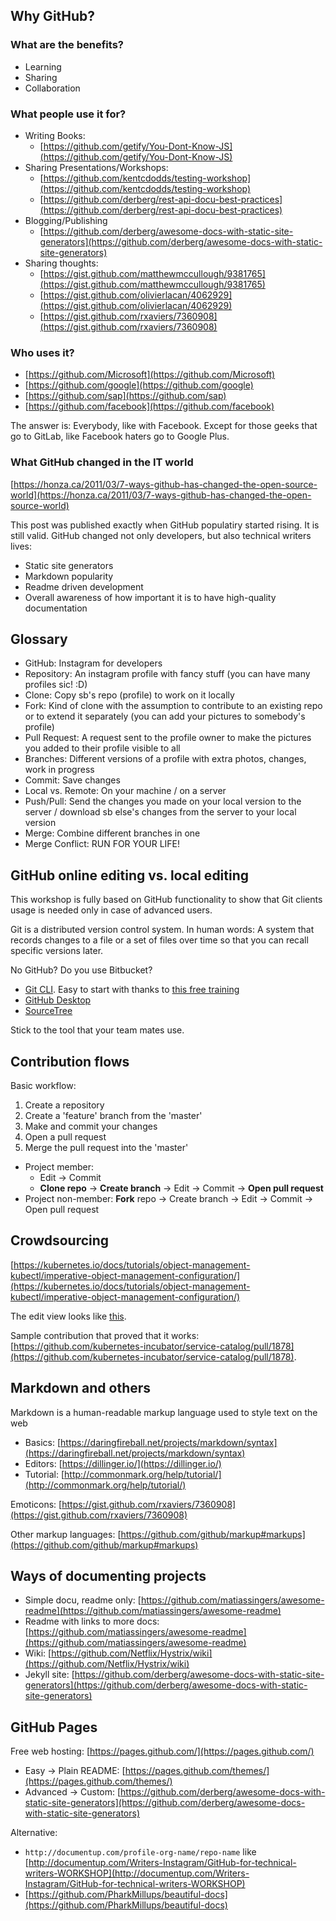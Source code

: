 ## Why GitHub?

### What are the benefits?
- Learning
- Sharing
- Collaboration

### What people use it for?
- Writing Books:
  - [https://github.com/getify/You-Dont-Know-JS](https://github.com/getify/You-Dont-Know-JS)
- Sharing Presentations/Workshops:
  - [https://github.com/kentcdodds/testing-workshop](https://github.com/kentcdodds/testing-workshop)
  - [https://github.com/derberg/rest-api-docu-best-practices](https://github.com/derberg/rest-api-docu-best-practices)
- Blogging/Publishing
  - [https://github.com/derberg/awesome-docs-with-static-site-generators](https://github.com/derberg/awesome-docs-with-static-site-generators)
- Sharing thoughts:
  - [https://gist.github.com/matthewmccullough/9381765](https://gist.github.com/matthewmccullough/9381765)
  - [https://gist.github.com/olivierlacan/4062929](https://gist.github.com/olivierlacan/4062929)
  - [https://gist.github.com/rxaviers/7360908](https://gist.github.com/rxaviers/7360908)
  
### Who uses it?
  - [https://github.com/Microsoft](https://github.com/Microsoft)
  - [https://github.com/google](https://github.com/google)
  - [https://github.com/sap](https://github.com/sap)
  - [https://github.com/facebook](https://github.com/facebook)
  
  The answer is: Everybody, like with Facebook. Except for those geeks that go to GitLab, like Facebook haters go to Google Plus.

### What GitHub changed in the IT world
  [https://honza.ca/2011/03/7-ways-github-has-changed-the-open-source-world](https://honza.ca/2011/03/7-ways-github-has-changed-the-open-source-world)
  
  This post was published exactly when GitHub populatiry started rising. It is still valid. 
  GitHub changed not only developers, but also technical writers lives:
  - Static site generators
  - Markdown popularity
  - Readme driven development
  - Overall awareness of how important it is to have high-quality documentation

## Glossary

- GitHub: Instagram for developers
- Repository: An instagram profile with fancy stuff (you can have many profiles sic! :D)
- Clone: Copy sb's repo (profile) to work on it locally
- Fork: Kind of clone with the assumption to contribute to an existing repo or to extend it separately (you can add your pictures to somebody's profile) 
- Pull Request: A request sent to the profile owner to make the pictures you added to their profile visible to all
- Branches: Different versions of a profile with extra photos, changes, work in progress
- Commit: Save changes
- Local vs. Remote: On your machine / on a server
- Push/Pull: Send the changes you made on your local version to the server / download sb else's changes from the server to your local version
- Merge: Combine different branches in one
- Merge Conflict: RUN FOR YOUR LIFE!

## GitHub online editing vs. local editing

This workshop is fully based on GitHub functionality to show that Git clients usage is needed only in case of advanced users.

Git is a distributed version control system. In human words: A system that records changes to a file or a set of files over time so that you can recall specific versions later.

No GitHub? Do you use Bitbucket?
- [Git CLI](https://git-scm.com/downloads). Easy to start with thanks to [this free training](https://try.github.io)
- [GitHub Desktop](https://desktop.github.com/)
- [SourceTree](https://www.sourcetreeapp.com/)

Stick to the tool that your team mates use.

## Contribution flows

Basic workflow:
1. Create a repository
2. Create a 'feature' branch from the 'master' 
3. Make and commit your changes
4. Open a pull request
5. Merge the pull request into the 'master'


- Project member:
  - Edit -> Commit
  - **Clone repo** -> **Create branch** -> Edit -> Commit -> **Open pull request**
- Project non-member: **Fork** repo -> Create branch -> Edit -> Commit -> Open pull request

## Crowdsourcing

[https://kubernetes.io/docs/tutorials/object-management-kubectl/imperative-object-management-configuration/](https://kubernetes.io/docs/tutorials/object-management-kubectl/imperative-object-management-configuration/)

The edit view looks like [this](https://github.com/Writers-Instagram/play-bucket/edit/master/README.md).

Sample contribution that proved that it works: [https://github.com/kubernetes-incubator/service-catalog/pull/1878](https://github.com/kubernetes-incubator/service-catalog/pull/1878).

## Markdown and others

Markdown is a human-readable markup language used to style text on the web

- Basics: [https://daringfireball.net/projects/markdown/syntax](https://daringfireball.net/projects/markdown/syntax)
- Editors: [https://dillinger.io/](https://dillinger.io/)
- Tutorial: [http://commonmark.org/help/tutorial/](http://commonmark.org/help/tutorial/)

Emoticons: [https://gist.github.com/rxaviers/7360908](https://gist.github.com/rxaviers/7360908)

Other markup languages: [https://github.com/github/markup#markups](https://github.com/github/markup#markups)

## Ways of documenting projects

- Simple docu, readme only: [https://github.com/matiassingers/awesome-readme](https://github.com/matiassingers/awesome-readme)
- Readme with links to more docs: [https://github.com/matiassingers/awesome-readme](https://github.com/matiassingers/awesome-readme)
- Wiki: [https://github.com/Netflix/Hystrix/wiki](https://github.com/Netflix/Hystrix/wiki)
- Jekyll site: [https://github.com/derberg/awesome-docs-with-static-site-generators](https://github.com/derberg/awesome-docs-with-static-site-generators)

## GitHub Pages

Free web hosting: [https://pages.github.com/](https://pages.github.com/)

- Easy -> Plain README: [https://pages.github.com/themes/](https://pages.github.com/themes/)
- Advanced -> Custom: [https://github.com/derberg/awesome-docs-with-static-site-generators](https://github.com/derberg/awesome-docs-with-static-site-generators)

Alternative: 
* `http://documentup.com/profile-org-name/repo-name` like [http://documentup.com/Writers-Instagram/GitHub-for-technical-writers-WORKSHOP](http://documentup.com/Writers-Instagram/GitHub-for-technical-writers-WORKSHOP)
* [https://github.com/PharkMillups/beautiful-docs](https://github.com/PharkMillups/beautiful-docs)
